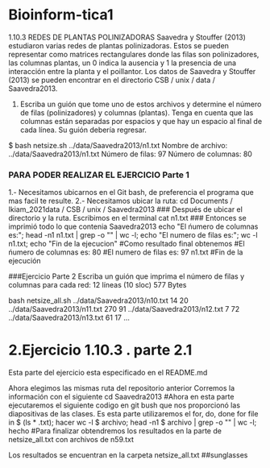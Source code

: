 # Bioinform-tica1
1.10.3 REDES DE PLANTAS POLINIZADORAS
Saavedra y Stouffer (2013) estudiaron varias redes de plantas polinizadoras. Estos se pueden representar como matrices rectangulares donde las filas son polinizadores, las columnas plantas, un 0 indica la ausencia y 1 la presencia de una interacción entre la planta y el poillantor.
Los datos de Saavedra y Stouffer (2013) se pueden encontrar en el directorio CSB / unix / data / Saavedra2013.
1. Escriba un guión que tome uno de estos archivos y determine el número de filas (polinizadores) y columnas (plantas).
Tenga en cuenta que las columnas están separadas por espacios y que hay un espacio al final de cada línea. Su guión debería regresar.

$ bash netsize.sh ../data/Saavedra2013/n1.txt Nombre de archivo: ../data/Saavedra2013/n1.txt Número de filas: 97 Número de columnas: 80

### PARA PODER REALIZAR EL EJERCICIO Parte 1
1.- Necesitamos ubicarnos en el Git bash, de preferencia el programa que mas facil te resulte. 2.- Necesitamos ubicar la ruta: cd Documents / Ikiam_2021data / CSB / unix / Saavedra2013 ### Después de ubicar el directorio y la ruta. Escribimos en el terminal cat n1.txt ### Entonces se imprimió todo lo que contenia Saavedra2013 echo "El ńumero de columnas es:"; head -n1 n1.txt | grep -o "" | wc -l; echo "El numero de filas es:"; wc -l n1.txt; echo "Fin de la ejecucion" #Como resultado final obtenemos #El ńumero de columnas es: 80 #El numero de filas es: 97 n1.txt #Fin de la ejecución

###Ejercicio Parte 2
Escriba un guión que imprima el número de filas y columnas para cada red:
12 líneas (10 sloc) 577 Bytes

bash netsize_all.sh ../data/Saavedra2013/n10.txt 14 20 ../data/Saavedra2013/n11.txt 270 91 ../data/Saavedra2013/n12.txt 7 72 ../data/Saavedra2013/n13.txt 61 17 ...
# 2.Ejercicio 1.10.3 . parte 2.1
Esta parte del ejercicio esta especificado en el README.md

Ahora elegimos las mismas ruta del repositorio anterior Corremos la información con el siguiente cd Saavedra2013 #Ahora en esta parte ejecutaremos el siguiente codigo en git bush que nos proporcionó las diapositivas de las clases. Es esta parte utilizaremos el for, do, done for file in $ (ls * .txt); hacer wc -l $ archivo; head -n1 $ archivo | grep -o "" | wc -l; hecho
#Para finalizar obtendremos los resultados en la parte de netsize_all.txt con archivos de n59.txt

Los resultados se encuentran en la carpeta netsize_all.txt
##sunglasses 
